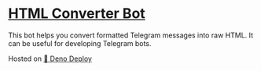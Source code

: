 # [HTML Converter Bot](https://t.me/HTMLconverter_bot)

This bot helps you convert formatted Telegram messages into raw HTML. It can be useful for developing Telegram bots.

Hosted on [🦕 Deno Deploy](https://deno.com/deploy)
